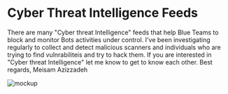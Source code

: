 # Cyber Threat Intelligence Feeds

There are many "Cyber threat Intelligence" feeds that help Blue Teams to block and monitor Bots activities under control.
I've been investigating regularly to collect and detect malicious scanners and individuals who are trying to find vulnrabiliteis and try to hack them.
If you are interested in "Cyber threat Intelligence" let me know to get to know each other.
Best regards,
Meisam Azizzadeh

![mockup](https://user-images.githubusercontent.com/69088578/182084416-7223c647-e6d0-4dae-a17a-3b5846705e68.png)


